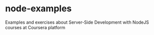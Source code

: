 # node-examples
Examples and exercises about Server-Side Development with NodeJS courses at Coursera platform 

